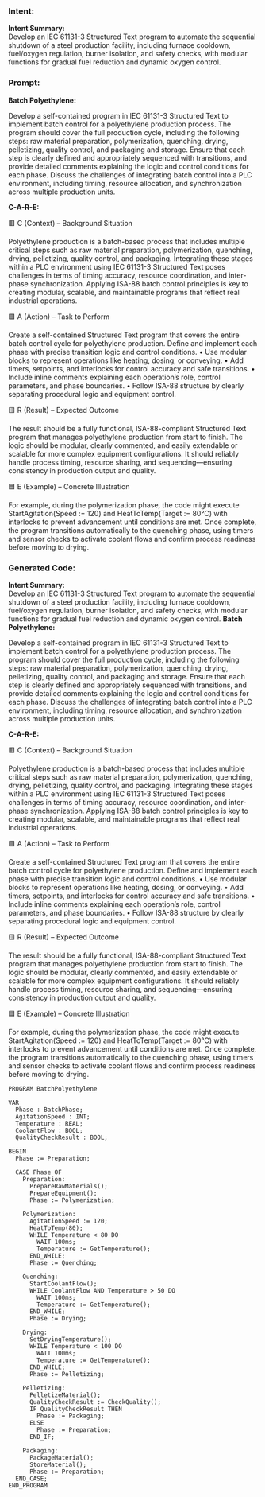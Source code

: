 ### Intent:
**Intent Summary:**  
Develop an IEC 61131-3 Structured Text program to automate the sequential shutdown of a steel production facility, including furnace cooldown, fuel/oxygen regulation, burner isolation, and safety checks, with modular functions for gradual fuel reduction and dynamic oxygen control.

### Prompt:
**Batch Polyethylene:**

Develop a self-contained program in IEC 61131-3 Structured Text to implement batch control for a polyethylene production process. The program should cover the full production cycle, including the following steps: raw material preparation, polymerization, quenching, drying, pelletizing, quality control, and packaging and storage. Ensure that each step is clearly defined and appropriately sequenced with transitions, and provide detailed comments explaining the logic and control conditions for each phase. Discuss the challenges of integrating batch control into a PLC environment, including timing, resource allocation, and synchronization across multiple production units.

**C-A-R-E:**

🟥 C (Context) – Background Situation

Polyethylene production is a batch-based process that includes multiple critical steps such as raw material preparation, polymerization, quenching, drying, pelletizing, quality control, and packaging. Integrating these stages within a PLC environment using IEC 61131-3 Structured Text poses challenges in terms of timing accuracy, resource coordination, and inter-phase synchronization. Applying ISA-88 batch control principles is key to creating modular, scalable, and maintainable programs that reflect real industrial operations.

🟩 A (Action) – Task to Perform

Create a self-contained Structured Text program that covers the entire batch control cycle for polyethylene production. Define and implement each phase with precise transition logic and control conditions.
	•	Use modular blocks to represent operations like heating, dosing, or conveying.
	•	Add timers, setpoints, and interlocks for control accuracy and safe transitions.
	•	Include inline comments explaining each operation’s role, control parameters, and phase boundaries.
	•	Follow ISA-88 structure by clearly separating procedural logic and equipment control.

🟨 R (Result) – Expected Outcome

The result should be a fully functional, ISA-88-compliant Structured Text program that manages polyethylene production from start to finish. The logic should be modular, clearly commented, and easily extendable or scalable for more complex equipment configurations. It should reliably handle process timing, resource sharing, and sequencing—ensuring consistency in production output and quality.

🟦 E (Example) – Concrete Illustration

For example, during the polymerization phase, the code might execute StartAgitation(Speed := 120) and HeatToTemp(Target := 80°C) with interlocks to prevent advancement until conditions are met. Once complete, the program transitions automatically to the quenching phase, using timers and sensor checks to activate coolant flows and confirm process readiness before moving to drying.

### Generated Code:
**Intent Summary:**  
Develop an IEC 61131-3 Structured Text program to automate the sequential shutdown of a steel production facility, including furnace cooldown, fuel/oxygen regulation, burner isolation, and safety checks, with modular functions for gradual fuel reduction and dynamic oxygen control.
**Batch Polyethylene:**

Develop a self-contained program in IEC 61131-3 Structured Text to implement batch control for a polyethylene production process. The program should cover the full production cycle, including the following steps: raw material preparation, polymerization, quenching, drying, pelletizing, quality control, and packaging and storage. Ensure that each step is clearly defined and appropriately sequenced with transitions, and provide detailed comments explaining the logic and control conditions for each phase. Discuss the challenges of integrating batch control into a PLC environment, including timing, resource allocation, and synchronization across multiple production units.

**C-A-R-E:**

🟥 C (Context) – Background Situation

Polyethylene production is a batch-based process that includes multiple critical steps such as raw material preparation, polymerization, quenching, drying, pelletizing, quality control, and packaging. Integrating these stages within a PLC environment using IEC 61131-3 Structured Text poses challenges in terms of timing accuracy, resource coordination, and inter-phase synchronization. Applying ISA-88 batch control principles is key to creating modular, scalable, and maintainable programs that reflect real industrial operations.

🟩 A (Action) – Task to Perform

Create a self-contained Structured Text program that covers the entire batch control cycle for polyethylene production. Define and implement each phase with precise transition logic and control conditions.
	•	Use modular blocks to represent operations like heating, dosing, or conveying.
	•	Add timers, setpoints, and interlocks for control accuracy and safe transitions.
	•	Include inline comments explaining each operation’s role, control parameters, and phase boundaries.
	•	Follow ISA-88 structure by clearly separating procedural logic and equipment control.

🟨 R (Result) – Expected Outcome

The result should be a fully functional, ISA-88-compliant Structured Text program that manages polyethylene production from start to finish. The logic should be modular, clearly commented, and easily extendable or scalable for more complex equipment configurations. It should reliably handle process timing, resource sharing, and sequencing—ensuring consistency in production output and quality.

🟦 E (Example) – Concrete Illustration

For example, during the polymerization phase, the code might execute StartAgitation(Speed := 120) and HeatToTemp(Target := 80°C) with interlocks to prevent advancement until conditions are met. Once complete, the program transitions automatically to the quenching phase, using timers and sensor checks to activate coolant flows and confirm process readiness before moving to drying.

```
PROGRAM BatchPolyethylene

VAR
  Phase : BatchPhase;
  AgitationSpeed : INT;
  Temperature : REAL;
  CoolantFlow : BOOL;
  QualityCheckResult : BOOL;

BEGIN
  Phase := Preparation;

  CASE Phase OF
    Preparation:
      PrepareRawMaterials();
      PrepareEquipment();
      Phase := Polymerization;

    Polymerization:
      AgitationSpeed := 120;
      HeatToTemp(80);
      WHILE Temperature < 80 DO
        WAIT 100ms;
        Temperature := GetTemperature();
      END_WHILE;
      Phase := Quenching;

    Quenching:
      StartCoolantFlow();
      WHILE CoolantFlow AND Temperature > 50 DO
        WAIT 100ms;
        Temperature := GetTemperature();
      END_WHILE;
      Phase := Drying;

    Drying:
      SetDryingTemperature();
      WHILE Temperature < 100 DO
        WAIT 100ms;
        Temperature := GetTemperature();
      END_WHILE;
      Phase := Pelletizing;

    Pelletizing:
      PelletizeMaterial();
      QualityCheckResult := CheckQuality();
      IF QualityCheckResult THEN
        Phase := Packaging;
      ELSE
        Phase := Preparation;
      END_IF;

    Packaging:
      PackageMaterial();
      StoreMaterial();
      Phase := Preparation;
  END_CASE;
END_PROGRAM
```
